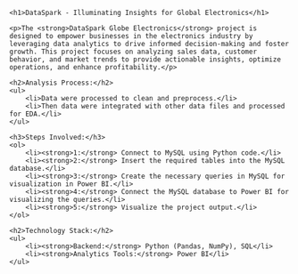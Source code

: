 <!DOCTYPE html>
<html lang="en">
<head>
    <meta charset="UTF-8">
    <meta name="viewport" content="width=device-width, initial-scale=1.0">
    <title>DataSpark - Illuminating Insights for Global Electronics</title>
</head>
<body>

    <h1>DataSpark - Illuminating Insights for Global Electronics</h1>

    <p>The <strong>DataSpark Globe Electronics</strong> project is designed to empower businesses in the electronics industry by leveraging data analytics to drive informed decision-making and foster growth. This project focuses on analyzing sales data, customer behavior, and market trends to provide actionable insights, optimize operations, and enhance profitability.</p>

    <h2>Analysis Process:</h2>
    <ul>
        <li>Data were processed to clean and preprocess.</li>
        <li>Then data were integrated with other data files and processed for EDA.</li>
    </ul>

    <h3>Steps Involved:</h3>
    <ol>
        <li><strong>1:</strong> Connect to MySQL using Python code.</li>
        <li><strong>2:</strong> Insert the required tables into the MySQL database.</li>
        <li><strong>3:</strong> Create the necessary queries in MySQL for visualization in Power BI.</li>
        <li><strong>4:</strong> Connect the MySQL database to Power BI for visualizing the queries.</li>
        <li><strong>5:</strong> Visualize the project output.</li>
    </ol>

    <h2>Technology Stack:</h2>
    <ul>
        <li><strong>Backend:</strong> Python (Pandas, NumPy), SQL</li>
        <li><strong>Analytics Tools:</strong> Power BI</li>
    </ul>

</body>
</html>






